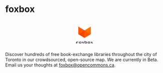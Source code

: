# foxbox

<h1 align="center">
  <img src="https://github.com/hugolynch/foxbox/blob/master/www/assets/logo.png" alt="foxbox logo">
</h1>


Discover hundreds of free book-exchange libraries throughout the city of Toronto in our crowdsourced, open-source map. We are currently in Beta. Email us your thoughts at <foxbox@opencommons.ca>.
